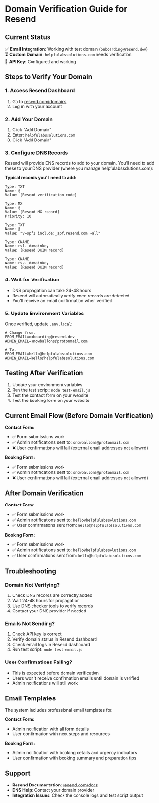 # Domain Verification Guide for Resend

## Current Status

✅ **Email Integration**: Working with test domain (`onboarding@resend.dev`)  
⏳ **Custom Domain**: `helpfulabssolutions.com` needs verification  
🔑 **API Key**: Configured and working  

## Steps to Verify Your Domain

### 1. Access Resend Dashboard
1. Go to [resend.com/domains](https://resend.com/domains)
2. Log in with your account

### 2. Add Your Domain
1. Click "Add Domain"
2. Enter: `helpfulabssolutions.com`
3. Click "Add Domain"

### 3. Configure DNS Records
Resend will provide DNS records to add to your domain. You'll need to add these to your DNS provider (where you manage helpfulabssolutions.com):

**Typical records you'll need to add:**
```
Type: TXT
Name: @
Value: [Resend verification code]

Type: MX
Name: @
Value: [Resend MX record]
Priority: 10

Type: TXT
Name: @
Value: "v=spf1 include:_spf.resend.com ~all"

Type: CNAME
Name: rs1._domainkey
Value: [Resend DKIM record]

Type: CNAME
Name: rs2._domainkey
Value: [Resend DKIM record]
```

### 4. Wait for Verification
- DNS propagation can take 24-48 hours
- Resend will automatically verify once records are detected
- You'll receive an email confirmation when verified

### 5. Update Environment Variables
Once verified, update `.env.local`:

```env
# Change from:
FROM_EMAIL=onboarding@resend.dev
ADMIN_EMAIL=snowballons@protonmail.com

# To:
FROM_EMAIL=hello@helpfulabssolutions.com
ADMIN_EMAIL=hello@helpfulabssolutions.com
```

## Testing After Verification

1. Update your environment variables
2. Run the test script: `node test-email.js`
3. Test the contact form on your website
4. Test the booking form on your website

## Current Email Flow (Before Domain Verification)

**Contact Form:**
- ✅ Form submissions work
- ✅ Admin notifications sent to: `snowballons@protonmail.com`
- ❌ User confirmations will fail (external email addresses not allowed)

**Booking Form:**
- ✅ Form submissions work  
- ✅ Admin notifications sent to: `snowballons@protonmail.com`
- ❌ User confirmations will fail (external email addresses not allowed)

## After Domain Verification

**Contact Form:**
- ✅ Form submissions work
- ✅ Admin notifications sent to: `hello@helpfulabssolutions.com`
- ✅ User confirmations sent from: `hello@helpfulabssolutions.com`

**Booking Form:**
- ✅ Form submissions work
- ✅ Admin notifications sent to: `hello@helpfulabssolutions.com`  
- ✅ User confirmations sent from: `hello@helpfulabssolutions.com`

## Troubleshooting

### Domain Not Verifying?
1. Check DNS records are correctly added
2. Wait 24-48 hours for propagation
3. Use DNS checker tools to verify records
4. Contact your DNS provider if needed

### Emails Not Sending?
1. Check API key is correct
2. Verify domain status in Resend dashboard
3. Check email logs in Resend dashboard
4. Run test script: `node test-email.js`

### User Confirmations Failing?
- This is expected before domain verification
- Users won't receive confirmation emails until domain is verified
- Admin notifications will still work

## Email Templates

The system includes professional email templates for:

**Contact Form:**
- Admin notification with all form details
- User confirmation with next steps and resources

**Booking Form:**
- Admin notification with booking details and urgency indicators
- User confirmation with booking summary and preparation tips

## Support

- **Resend Documentation**: [resend.com/docs](https://resend.com/docs)
- **DNS Help**: Contact your domain provider
- **Integration Issues**: Check the console logs and test script output
